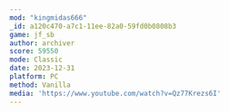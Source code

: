 ```yaml
---
mod: "kingmidas666"
_id: a120c470-a7c1-11ee-82a0-59fd0b0808b3
game: jf_sb
author: archiver
score: 59550
mode: Classic
date: 2023-12-31
platform: PC
method: Vanilla
media: 'https://www.youtube.com/watch?v=Qz77Krezs6I'
---
```


